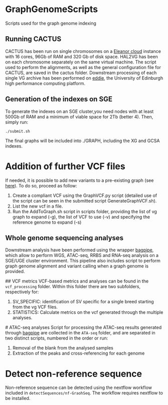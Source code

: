 # GraphGenomeScripts
Scripts used for the graph genome indexing

## Running CACTUS
CACTUS has been run on single chromosomes on a [Eleanor cloud](https://www.ed.ac.uk/information-services/computing/computing-infrastructure/cloud-computing-service) instance with
16 cores, 96Gb of RAM and 320 Gb of disk space. HAL2VG has been on each chromosome separately on the same virtual machine. 
The script used to perform the alignments, as well as the general configuration file for CACTUS, are saved in the cactus folder.
Downstream processing of each single VG archive has been performed on [eddie](https://www.ed.ac.uk/information-services/research-support/research-computing/ecdf/high-performance-computing), the University of Edinburgh high performance computing platform.

## Generation of the indexes on SGE
To generate the indexes on an SGE cluster,you need nodes with at least 500Gb of RAM 
and a minimum of viable space for 2Tb (better 4).
Then, simply run: 

    ./submit.sh

The final graphs will be included into ./GRAPH, including the XG and GCSA indexes.

# Addition of further VCF files
If needed, it is possible to add new variants to a pre-existing graph (see [here](https://github.com/vgteam/sv-genotyping-paper/issues/6)). 
To do so, proceed as follow:
  1. Create a compliant VCF using the GraphVCF.py script (detailed use of the script can be seen in the submitted script GenerateGraphVCF.sh).
  2. List the new vcf in a file.
  3. Run the AddToGraph.sh script in scripts folder, providing the list of vg graph to expand (-g), the list of VCF to use (-v) and specifying the reference genome to expand (-s)

## Whole genome sequencing analyses
Downstream analysis have been performed using the wrapper [bagpipe](https://bitbucket.org/renzo_tale/bagpipe/src/master/), which allow to perform WGS, ATAC-seq, RRBS and RNA-seq analysis on a SGE/UGE cluster environment. This pipeline also includes script to perform graph genome alignment and variant calling when a graph genome is provided.

## VCF metrics
VCF-based metrics and analyses can be found in the ```vcf_processing``` folder. Within this folder there are two subfolders, respectively for:
1. SV_SPECIFIC: identification of SV specific for a single breed starting from the vg VCF files.
2. STATISTICS: Calculate metrics on the vcf generated through the multiple analyses.

# ATAC-seq analyses
Script for processing the ATAC-seq results generated through [bagpipe](https://bitbucket.org/renzo_tale/bagpipe/src/master/) are collected in the ```ATA-seq``` folder, and are separated in two distinct scripts, numbered in the order or run:
1. Removal of the blank from the analysed samples
2. Extraction of the peaks and cross-referencing for each genome

# Detect non-reference sequence
Non-reference sequence can be detected using the nextflow workflow included in `detectSequences/nf-GraohSeq`. The workflow requires nextflow to be installed.